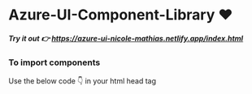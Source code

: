# Azure-UI-Component-Library ❤️

##### Try it out 👉 https://azure-ui-nicole-mathias.netlify.app/index.html


<h3> To import components </h3>
<p>Use the below code 👇 in your html head tag</p>


<p>
   <link rel="stylesheet" href="https://azure-ui-nicole-mathias.netlify.app/components.css" />
</p>
